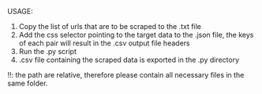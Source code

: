 USAGE:

1) Copy the list of urls that are to be scraped to the .txt file  
2) Add the css selector pointing to the target data to the .json file, the keys of each pair will result in the .csv output file headers  
3) Run the .py script  
4) .csv file containing the scraped data is exported in the .py directory  


!!: the path are relative, therefore please contain all necessary files in the same folder.
